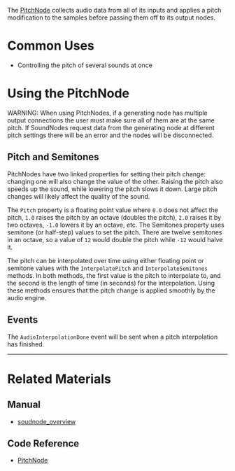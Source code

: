 The [PitchNode](../../../../code_reference/class_reference/pitchnode.md) collects audio data from all of its inputs and applies a pitch modification to the samples before passing them off to its output nodes.

 # Common Uses

- Controlling the pitch of several sounds at once

 # Using the PitchNode

WARNING: When using PitchNodes, if a generating node has multiple output connections the user must make sure all of them are at the same pitch. If SoundNodes request data from the generating node at different pitch settings there will be an error and the nodes will be disconnected.

 ## Pitch and Semitones

PitchNodes have two linked properties for setting their pitch change: changing one will also change the value of the other. Raising the pitch also speeds up the sound, while lowering the pitch slows it down. Large pitch changes will likely affect the quality of the sound.

The `Pitch` property is a floating point value where `0.0` does not affect the pitch, `1.0` raises the pitch by an octave (doubles the pitch), `2.0` raises it by two octaves, `-1.0` lowers it by an octave, etc. The Semitones property uses semitone (or half-step) values to set the pitch. There are twelve semitones in an octave, so a value of `12` would double the pitch while `-12` would halve it.

The pitch can be interpolated over time using either floating point or semitone values with the `InterpolatePitch` and `InterpolateSemitones` methods. In both methods, the first value is the pitch to interpolate to, and the second is the length of time (in seconds) for the interpolation. Using these methods ensures that the pitch change is applied smoothly by the audio engine.

 ## Events

The `AudioInterpolationDone` event will be sent when a pitch interpolation has finished.

---
 # Related Materials
 ## Manual
- [soudnode_overview](soudnode_overview.md)

 ## Code Reference
- [PitchNode](../../../../code_reference/class_reference/pitchnode.md) 

 